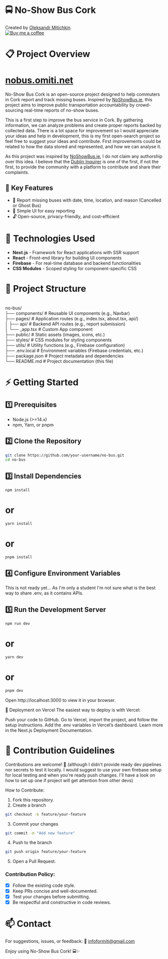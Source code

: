 # 🚍 No-Show Bus Cork  
Created by [Oleksandr Mitichkin](https://omiti.net).  
<a href="https://www.buymeacoffee.com/omiti" target="_blank" rel="noopener noreferrer">
<img src="https://img.buymeacoffee.com/button-api/?text=Buy me a coffee&emoji=☕&slug=omiti&button_colour=BD5FFF&font_colour=ffffff&font_family=Cookie&outline_colour=000000&coffee_colour=FFDD00" alt="Buy me a coffee" />
</a>
# 📋 Project Overview  
# [nobus.omiti.net](https://nobus.omiti.net/)
No-Show Bus Cork is an open-source project designed to help commuters in Cork report and track missing buses. Inspired by [NoShowBus.ie](https://noshowbus.ie), this project aims to improve public transportation accountability by crowd-sourcing real-time reports of no-show buses.  

This is a first step to improve the bus service in Cork. By gathering information, we can analyze problems and create proper reports backed by collected data. There is a lot space for improvement so I would appreciate your ideas and help in development, this is my first open-search project so feel free to suggest your ideas and contribute.
First improvements could be related to how the data stored and represented, and how we can analyse it.

As this project was inspired by [NoShowBus.ie](https://noshowbus.ie/), I do not claim any authorship over this idea. I believe that the [Dublin Inquirer](https://dublininquirer.com/about-us/) is one of the first, if not the first, to provide the community with a platform to contribute and share their complaints.  

## 🚀 Key Features  
- 🚩 Report missing buses with date, time, location, and reason (Cancelled or Ghost Bus)  
- 📍 Simple UI for easy reporting  
- 🔓 Open-source, privacy-friendly, and cost-efficient  

# 🚀 Technologies Used  
- **Next.js** - Framework for React applications with SSR support  
- **React** - Front-end library for building UI components  
- **Firebase** - For real-time database and backend functionalities  
- **CSS Modules** - Scoped styling for component-specific CSS  

# 📂 Project Structure  

<br>no-bus/<br>
├── components/          # Reusable UI components (e.g., Navbar)<br>
├── pages/               # Application routes (e.g., index.tsx, about.tsx, api/)<br>
│   ├── api/             # Backend API routes (e.g., report submission)<br>
│   └── _app.tsx         # Custom App component<br>
├── public/              # Static assets (images, icons, etc.)<br>
├── styles/              # CSS modules for styling components<br>
├── utils/               # Utility functions (e.g., Firebase configuration)<br>
├── .env.local           # Environment variables (Firebase credentials, etc.)<br>
├── package.json         # Project metadata and dependencies<br>
└── README.md            # Project documentation (this file)<br>

# ⚡ Getting Started
## 1️⃣ Prerequisites
- Node.js (>=14.x)
- npm, Yarn, or pnpm
## 2️⃣ Clone the Repository
```bash
git clone https://github.com/your-username/no-bus.git
cd no-bus
```
## 3️⃣ Install Dependencies
```bash
npm install
```
# or
```bash
yarn install
```
# or
```bash
pnpm install
```
## 4️⃣ Configure Environment Variables
This is not ready yet... As I'm only a student I'm not sure what is the best way to share .env, as it contains APIs.
## 5️⃣ Run the Development Server
```bash
npm run dev
```
# or
```bash
yarn dev
```
# or
```bash
pnpm dev
```
Open http://localhost:3000 to view it in your browser.

🚀 Deployment on Vercel
The easiest way to deploy is with Vercel:

Push your code to GitHub.
Go to Vercel, import the project, and follow the setup instructions.
Add the .env variables in Vercel’s dashboard.
Learn more in the Next.js Deployment Documentation.

# 🤝 Contribution Guidelines
Contributions are welcome! 🚀 (although I didn't provide ready dev pipelines nor secrets to test it locally. I would suggest to use your own firebase setup for local testing and when you're ready push changes. I'll have a look on how to set up one if project will get attention from other devs) 

How to Contribute:

1. Fork this repository.
2. Create a branch 
```bash
git checkout -b feature/your-feature
```
3. Commit your changes
```bash
git commit -m "Add new feature"
```
4. Push to the branch
```bash
git push origin feature/your-feature
```
5. Open a Pull Request.
   
### Contribution Policy:
- [x] Follow the existing code style.
- [x] Keep PRs concise and well-documented.
- [x] Test your changes before submitting.
- [x] Be respectful and constructive in code reviews.
# 📫 Contact
For suggestions, issues, or feedback:
📧 infoformiti@gmail.com

Enjoy using No-Show Bus Cork! 🚍✨

